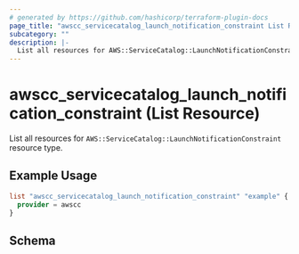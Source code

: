 ```yaml
---
# generated by https://github.com/hashicorp/terraform-plugin-docs
page_title: "awscc_servicecatalog_launch_notification_constraint List Resource - terraform-provider-awscc"
subcategory: ""
description: |-
  List all resources for AWS::ServiceCatalog::LaunchNotificationConstraint resource type.
---
```


# awscc_servicecatalog_launch_notification_constraint (List Resource)

List all resources for `AWS::ServiceCatalog::LaunchNotificationConstraint` resource type.

## Example Usage

```terraform
list "awscc_servicecatalog_launch_notification_constraint" "example" {
  provider = awscc
}
```

<!-- schema generated by tfplugindocs -->
## Schema
